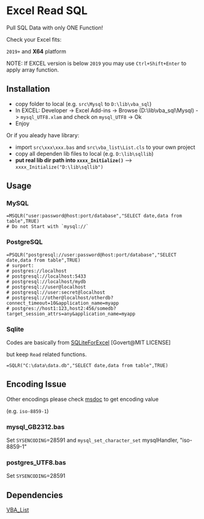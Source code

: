 # Excel Read SQL
Pull SQL Data with only ONE Function!

Check your Excel fits:


`2019+` and **X64** platform


NOTE: If EXCEL version is below `2019` you may use `Ctrl+Shift+Enter` to apply array function.

## Installation

- copy folder to local (e.g. `src\Mysql` to `D:\lib\vba_sql`)
- In EXCEL: Developer -> Excel Add-ins -> Browse (D:\lib\vba_sql\Mysql) -> `mysql_UTF8.xlam` and check on `mysql_UTF8` -> Ok
- Enjoy

Or if you aleady have library:

- import `src\xxx\xxx.bas` and `src\vba_list\List.cls` to your own project
- copy all dependen lib files to local (e.g. `D:\lib\sqllib`)
- **put real lib dir path into `xxxx_Initialize()`** --> `xxxx_Initialize("D:\lib\sqllib")`

## Usage

### MySQL

```
=MSQLR("user:password@host:port/database","SELECT date,data from table",TRUE)
# Do not Start with `mysql://`
```

### PostgreSQL
```
=PSQLR("postgresql://user:password@host:port/database","SELECT date,data from table",TRUE)
# surport:
# postgres://localhost
# postgresql://localhost:5433
# postgresql://localhost/mydb
# postgresql://user@localhost
# postgresql://user:secret@localhost
# postgresql://other@localhost/otherdb?connect_timeout=10&application_name=myapp
# postgres://host1:123,host2:456/somedb?target_session_attrs=any&application_name=myapp
```

### Sqlite
Codes are basically from [SQLiteForExcel](https://github.com/govert/SQLiteForExcel) [Govert@MIT LICENSE]

but keep `Read` related functions.


```
=SQLR("C:\data\data.db","SELECT date,data from table",TRUE)
```

## Encoding Issue
Other encodings please check [msdoc](https://docs.microsoft.com/en-us/windows/win32/intl/code-page-identifiers) to get encoding value


(e.g. `iso-8859-1`)

### mysql_GB2312.bas

Set `SYSENCODING`=28591 and `mysql_set_character_set` mysqlHandler, "iso-8859-1"

### postgres_UTF8.bas

Set `SYSENCODING`=28591


## Dependencies

[VBA_List](https://github.com/Vitosh/VBA_List)
